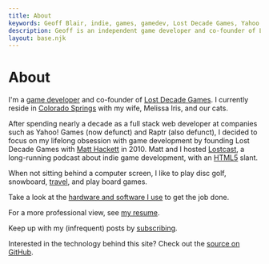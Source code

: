 ```yaml
---
title: About
keywords: Geoff Blair, indie, games, gamedev, Lost Decade Games, Yahoo!, Raptr, snowboarding, full stack web developer, html5, css3, javascript
description: Geoff is an independent game developer and co-founder of Lost Decade Games.
layout: base.njk
---
```


# About

I'm a [game developer](/games/) and co-founder of [Lost Decade Games](http://www.lostdecadegames.com). I currently reside in [Colorado Springs](https://en.wikipedia.org/wiki/Colorado_Springs%2C_Colorado) with my wife, Melissa Iris, and our cats.

After spending nearly a decade as a full stack web developer at companies such as Yahoo! Games (now defunct) and Raptr (also defunct), I decided to focus on my lifelong obsession with game development by founding Lost Decade Games with [Matt Hackett](http://www.richtaur.com) in 2010. Matt and I hosted [Lostcast](http://www.lostdecadegames.com/lostcast/episodes/), a long-running podcast about indie game development, with an [HTML5](https://en.wikipedia.org/wiki/HTML5) slant.

When not sitting behind a computer screen, I like to play disc golf, snowboard, [travel](/tags/travel/), and play board games.

Take a look at the [hardware and software I use](/uses/) to get the job done.

For a more professional view, see [my resume](/resume/).

Keep up with my (infrequent) posts by [subscribing](/subscribe/).

Interested in the technology behind this site? Check out the [source on GitHub](https://github.com/geoffb/www.geoffblair.com).
